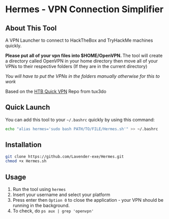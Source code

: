 # Hermes - VPN Connection Simplifier

## About This Tool
A VPN Launcher to connect to HackTheBox and TryHackMe machines quickly.

<b> Please put all of your vpn files into $HOME/OpenVPN. </b>
The tool will create a directory called OpenVPN in your home directory then move all of your VPNs to their respective folders (If they are in the current directory)

*You will have to put the VPNs in the folders manually otherwise for this to work*

Based on the [HTB Quick VPN](https://github.com/tux3d0/HTB_Quick_VPN) Repo from tux3do

## Quick Launch

You can add this tool to your `~/.bashrc` quickly by using this command:

```bash
echo "alias hermes='sudo bash PATH/TO/FILE/Hermes.sh'" >> ~/.bashrc
```

## Installation

```bash
git clone https://github.com/Lavender-exe/Hermes.git
chmod +x Hermes.sh
```

## Usage 

1. Run the tool using `hermes` 
3. Insert your username and select your platform
4. Press enter then `Option 0` to close the application - your VPN should be running in the background.
5. To check, do `ps aux | grep 'openvpn'`
